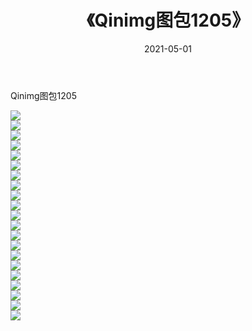 ﻿---
layout: post
title:  《Qinimg图包1205》
date:   2021-05-01
img: http://imgx.orgx.ga/Qinimg图包/Qinimg图包1205/000.jpg
categories: [美女, 清纯, 唯美]
---

Qinimg图包1205

 ![](http://imgx.orgx.ga/Qinimg图包/Qinimg图包1205/001.jpg) <br>![](http://imgx.orgx.ga/Qinimg图包/Qinimg图包1205/002.jpg) <br>![](http://imgx.orgx.ga/Qinimg图包/Qinimg图包1205/003.jpg) <br>![](http://imgx.orgx.ga/Qinimg图包/Qinimg图包1205/004.jpg) <br>![](http://imgx.orgx.ga/Qinimg图包/Qinimg图包1205/005.jpg) <br>![](http://imgx.orgx.ga/Qinimg图包/Qinimg图包1205/006.jpg) <br>![](http://imgx.orgx.ga/Qinimg图包/Qinimg图包1205/007.jpg) <br>![](http://imgx.orgx.ga/Qinimg图包/Qinimg图包1205/008.jpg) <br>![](http://imgx.orgx.ga/Qinimg图包/Qinimg图包1205/009.jpg) <br>![](http://imgx.orgx.ga/Qinimg图包/Qinimg图包1205/010.jpg) <br>![](http://imgx.orgx.ga/Qinimg图包/Qinimg图包1205/011.jpg) <br>![](http://imgx.orgx.ga/Qinimg图包/Qinimg图包1205/012.jpg) <br>![](http://imgx.orgx.ga/Qinimg图包/Qinimg图包1205/013.jpg) <br>![](http://imgx.orgx.ga/Qinimg图包/Qinimg图包1205/014.jpg) <br>![](http://imgx.orgx.ga/Qinimg图包/Qinimg图包1205/015.jpg) <br>![](http://imgx.orgx.ga/Qinimg图包/Qinimg图包1205/016.jpg) <br>![](http://imgx.orgx.ga/Qinimg图包/Qinimg图包1205/017.jpg) <br>![](http://imgx.orgx.ga/Qinimg图包/Qinimg图包1205/018.jpg) <br>![](http://imgx.orgx.ga/Qinimg图包/Qinimg图包1205/019.jpg) <br>![](http://imgx.orgx.ga/Qinimg图包/Qinimg图包1205/020.jpg) <br>![](http://imgx.orgx.ga/Qinimg图包/Qinimg图包1205/021.jpg) <br>